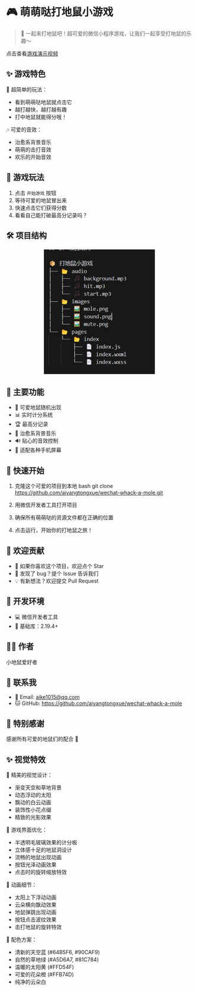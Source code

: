 # 🎮 萌萌哒打地鼠小游戏

> 🐹 一起来打地鼠吧！超可爱的微信小程序游戏，让我们一起享受打地鼠的乐趣～

点击查看[游戏演示视频](https://github.com/aiyangtongxue/wechat-whack-a-mole/blob/main/WeChat_20250117025054.mp4)

## ✨ 游戏特色

🎯 超简单的玩法：
- 看到萌萌哒地鼠就点击它
- 越打越快，越打越有趣
- 打中地鼠就能得分哦！

🎶 可爱的音效：
- 治愈系背景音乐
- 萌萌的击打音效
- 欢乐的开始音效

## 🎲 游戏玩法

1. 点击 `开始游戏` 按钮
2. 等待可爱的地鼠冒出来
3. 快速点击它们获得分数
4. 看看自己能打破最高分记录吗？


## 🛠️ 项目结构

<p align="center">
  <img src="https://raw.githubusercontent.com/aiyangtongxue/wechat-whack-a-mole/main/%E5%BE%AE%E4%BF%A1%E6%88%AA%E5%9B%BE_20250117025625.png" alt="项目结构" width="300">
</p>

## 🌈 主要功能

- 🎯 可爱地鼠随机出现
- 📊 实时计分系统
- 🏆 最高分记录
- 🎵 治愈系背景音乐
- 🔊 贴心的音效控制
- 📱 适配各种手机屏幕

## 🚀 快速开始

1. 克隆这个可爱的项目到本地
bash
git clone https://github.com/aiyangtongxue/wechat-whack-a-mole.git

2. 用微信开发者工具打开项目
3. 确保所有萌萌哒的资源文件都在正确的位置
4. 点击运行，开始你的打地鼠之旅！


## 🤝 欢迎贡献

- 🌟 如果你喜欢这个项目，欢迎点个 Star
- 🐛 发现了 bug？提个 Issue 告诉我们
- 💡 有新想法？欢迎提交 Pull Request

## 📝 开发环境

- 💻 微信开发者工具
- 📱 基础库：2.19.4+

## 👨‍💻 作者

小地鼠爱好者

## 📮 联系我

- 💌 Email: aike1015@qq.com
- 🐱 GitHub: https://github.com/aiyangtongxue/wechat-whack-a-mole

## 💝 特别感谢

感谢所有可爱的地鼠们的配合 🐹

## ✨ 视觉特效

🌈 精美的视觉设计：
- 渐变天空和草地背景
- 动态浮动的太阳
- 飘动的白云动画
- 装饰性小花点缀
- 精致的光影效果

🎯 游戏界面优化：
- 半透明毛玻璃效果的计分板
- 立体感十足的地鼠洞设计
- 流畅的地鼠出现动画
- 按钮光泽动画效果
- 点击时的旋转缩放特效

💫 动画细节：
- 太阳上下浮动动画
- 云朵横向飘动效果
- 地鼠弹跳出现动画
- 按钮点击波纹效果
- 击打地鼠的旋转特效

🎨 配色方案：
- 清新的天空蓝 (#64B5F6, #90CAF9)
- 自然的草地绿 (#A5D6A7, #81C784)
- 温暖的太阳黄 (#FFD54F)
- 可爱的花朵橙 (#FFB74D)
- 纯净的云朵白
